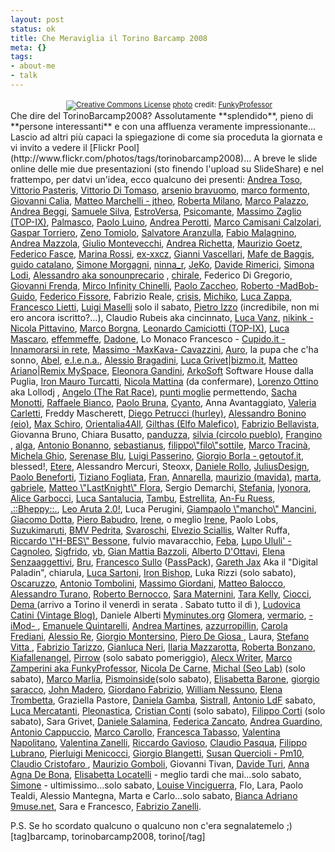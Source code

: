 ```yaml
--- 
layout: post
status: ok
title: Che Meraviglia il Torino Barcamp 2008
meta: {}
tags: 
- about-me
- talk
---
```

<center><a href="http://www.flickr.com/photos/50123898@N00/2286578031/" title="" target="_blank"><img src="http://www.lastknight.com/download//2008/02/2286578031_ec1041b3f3.jpg" alt="" border="0" /></a>  
<small><a href="http://www.photodropper.com/creative-commons/" title="creative commons" target="_blank"><img src="http://www.lastknight.com/wp-content/plugins/photo_dropper//images/cc.gif" alt="Creative Commons License" border="0" /></a> <a href="http://www.photodropper.com/photos/" target="_blank">photo</a> credit: <a href="http://www.flickr.com/people/FunkyProfessor/" title="FunkyProfessor" target="_blank">FunkyProfessor</a></small></center>
Che dire del TorinoBarcamp2008? Assolutamente **splendido**, pieno di **persone interessanti** e con una affluenza veramente impressionante...  
Lascio ad altri più capaci la spiegazione di come sia proceduta la giornata e vi invito a vedere il [Flickr Pool](http://www.flickr.com/photos/tags/torinobarcamp2008)... A breve le slide online delle mie due presentazioni (sto finendo l'upload su SlideShare) e nel frattempo, per datvi un'idea, ecco qualcuno dei presenti:
<a href="http://www.axellweb.com/">Andrea Toso</a>, <a href="http://www.pasteris.it/blog/">Vittorio Pasteris</a>, <a href="http://www.mediameter.it">Vittorio Di Tomaso</a>, <a href="http://www.bravuomo.it">arsenio bravuomo</a>, <a href="http://mfcailloux.blogspot.com/">marco formento</a>, <a href="http://www.estrablog.net/">Giovanni Calia</a>, <a href="http://www.jtheo.it">Matteo Marchelli - jtheo</a>, <a href="http://www.robertamilano.com/">Roberta Milano</a>, <a href="http://www.duespaghi.it/myspaghi/shamperd/">Marco Palazzo</a>, <a href="http://www.andreabeggi.net/">Andrea Beggi</a>, <a href="http://www.samuelesilva.net/">Samuele Silva</a>, <a href="http://www.estroversa.net/">EstroVersa</a>, <a href="http://blog.psicomante.net/">Psicomante</a>, <a href="http://etech.top-ix.org/">Massimo Zaglio (TOP-IX)</a>, <a href="http://www.palmasco.blogs.com/">Palmasco</a>, <a href="http://www.deart.org/">Paolo Luino</a>, <a href="http://www.andreaperotti.ch/">Andrea Perotti</a>, <a href="http://www.camisanicalzolari.com/">Marco Camisani Calzolari</a>, <a href="http://www.gaspartorriero.it/blogger.html">Gaspar Torriero</a>, <a href="http://www.breakingzen.com">Zeno Tomiolo</a>, <a href="http://www.salvatore-aranzulla.com">Salvatore Aranzulla</a>, <a href="http://www.invisigot.com">Fabio Malagnino</a>, <a href="http://www.perdindirindina.com">Andrea Mazzola</a>, <a href="http://www.wekey.it">Giulio Montevecchi</a>, <a href="http://arigato.blogosfere.it">Andrea Richetta</a>, <a href="http://marketingusabile.blogspot.com">Maurizio Goetz</a>, <a href="http://kurai.eu">Federico Fasce</a>, <a href="http://redpill.blogsome.com">Marina Rossi</a>, <a href="http://www.lacuccia.org">ex-xxcz</a>, <a href="http://www.hedo.it">Gianni Vascellari</a>, <a href="http://www.maestrinipercaso.it">Mafe de Baggis</a>, <a href="http://www.guidocatalano.it">guido catalano</a>, <a href="http://www.simonemorgagni.it/blog">Simone Morgagni</a>, <a href="http://www.ninna.it">ninna_r</a>, <a href="http://www.j3k0.net/blog">JeKo</a>, <a href="http://www.davespace.it">Davide Rimerici</a>, <a href="http://www.toshare.it">Simona Lodi</a>, <a href="http://blogaprogetto.wordpress.com">Alessandro aka sonounprecario</a> , <a href="http://chirale.wordpress.com/">chirale</a>, Federico Di Gregorio, <a href="http://www.advitalia.org">Giovanni Frenda</a>, <a href="http://geekweblog.wordpress.com">Mirco Infinity Chinelli</a>, <a href="http://www.advitalia.org">Paolo Zaccheo</a>, <a href="http://lobotomy-dev.blogspot.com">Roberto -MadBob- Guido</a>, <a href="http://www.fissore.org">Federico Fissore</a>, Fabrizio Reale, <a href="http://www.zarrelli.org/blog">crisis</a>, <a href="http://www.michikosan.blogspot.com">Michiko</a>, <a href="http://www.lucazappa.com">Luca Zappa</a>, <a href="http://www.feelbyte.com">Francesco Lietti</a>, <a href="http://grigio.org">Luigi Maselli</a> solo il sabato, <a href="http://casaizzo.splinder.com">Pietro Izzo</a> (incredibile, non mi ero ancora iscritto?...), Claudio Rubeis aka cincinnato, <a href="http://www.maestrinipercaso.it">Luca Vanz</a>, <a href="http://nikink.tumblr.com/">nikink - Nicola Pittavino</a>, <a href="http://weshowthemoney.com/">Marco Borgna</a>, <a href="http://www.top-ix.org/">Leonardo Camiciotti (TOP-IX)</a>, <a href="http://www.lucamascaro.info/blog/">Luca Mascaro</a>, <a href="http://www.fmf.it/blog/">effemmeffe</a>, <a href="http://dad-one.blogspot.com/">Dadone</a>, Lo Monaco Francesco - <a href="http://www.cupido.it/">Cupido.it - Innamorarsi in rete</a>, <a href="http://www.maxkava.com/">Massimo -MaxKava- Cavazzini</a>, <a href="http://lapupachasonno.wordpress.com/">Auro</a>, la pupa che c'ha sonno, <a href="http://www.abelsland.net">Abel</a>, <a href="http://caterpillar.splinder.com">e.l.e.n.a.</a>, <a href="http://www.alessio.sevenseas.org/weblog">Alessio Bragadini</a>, <a href="http://www.linkedin.com/in/lucagrivetfoiaia">Luca Grivet</a>|<a href="http://www.bizmo.it">bizmo.it</a>, <a href="http://www.linkedin.com/in/matteoariano">Matteo Ariano</a>|<a href="http://www.remixmyspace.it">Remix MySpace</a>, <a href="http://www.lulu.com/">Eleonora Gandini</a>, <a href="http://www.arkosoft.it/">ArkoSoft</a> Software House dalla Puglia, <a href="http://www.cyberpr.net/">Iron Mauro Turcatti</a>, <a href="http://blog.nicolamattina.it/">Nicola Mattina</a> (da confermare), <a href="http://www.anni90.org/">Lorenzo Ottino</a> aka Lollodj , <a href="http://www.montag.it/theratrace">Angelo (The Rat Race)</a>, <a href="http://www.gaspartorriero.it/2007/02/marcamp-e-i-punti-moglie.html">punti moglie</a> permettendo, <a href="http://www.mediameter.it">Sacha Monotti</a>, <a href="http://www.raffaelebianco.net">Raffaele Bianco</a>, <a href="http://www.senzablog.it">Paolo Bruna</a>, <a href="http://www.cyanto.net">Cyanto</a>, Anna Avantaggiato, <a href="http://oltreilponte.blogspot.com">Valeria Carletti</a>, Freddy Mascherett, <a href="http://hurley.tumblr.com">Diego Petrucci (hurley)</a>, <a href="http://eiochemipensavo.diludovico.it">Alessandro Bonino (eio)</a>, <a href="http://www.maxschiro.com">Max Schiro</a>, <a href="http://orientalia4all.net">Orientalia4All</a>, <a href="http://www.gilthas.net">Gilthas (Elfo Malefico)</a>, <a href="http://emotionalassets.wordpress.com/">Fabrizio Bellavista</a>, Giovanna Bruno, Chiara Busatto, <a href="http://www.panduzza.org">panduzza</a>, <a href="http://www.circolopueblo.com">silvia (circolo pueblo)</a>, <a href="http://www.idea77.com/blog/">Frangino</a> , <a href="http://algaspirulina.splinder.com">alga</a>, <a href="http://www.digitalnatives.it">Antonio Bonanno</a>, <a href="http://casaloma.blogspot.com">sebastianus</a>, <a href="http://treppunte.splinder.com">filippo\"filo\"sottile</a>, <a href="http://tomito-mitomi.splinder.com">Marco Tracinà</a>, <a href="http://www.michelaghio.com">Michela Ghio</a>, <a href="http://serenaseblu.blogspot.com">Serenase Blu</a>, <a href="http://www.simplicissimus.it/">Luigi Passerino</a>, <a href="http://www.getoutof.it/">Giorgio Borla - getoutof.it</a>, blessed!, <a href="http://batcountry.blogsome.com">Etere</a>, Alessandro Mercuri, Steoxx, <a href="http://www.danielerollo.com/">Daniele Rollo</a>, <a href="http://juliusdesign.wordpress.com/">JuliusDesign</a>, <a href="http://parolevaligia.splinder.com/">Paolo Beneforti</a>, <a href="http://www.fogliata.net">Tiziano Fogliata</a>, <a href="http://fran.splinder.com">Fran</a>, <a href="http://danzasullacqua.wordpress.com">Annarella</a>, <a href="http://maurizio.mavida.com">maurizio (mavida)</a>, <a href="http://www.videomarta.com">marta</a>, <a href="http://blog.libero.it/soloparolesparse/">gabriele</a>, <a href="http://www.lastknight.com">Matteo \"LastKnight\" Flora</a>, Sergio Demarchi, <a href="http://spiraledipensieri.blogspot.com/">Stefania</a>, <a href="http://www.lyonora.it/">lyonora</a>, <a href="http://www.sketchin.ch/it/blog/author/alice/">Alice Garbocci</a>, <a href="http://www.lucasantalucia.altervista.org/">Luca Santalucia</a>, <a href="http://www.blog.tambuweb.it/">Tambu</a>, <a href="http://www.stellinorama.it/">Estrellita</a>, <a href="http://www.guj.de/de/denken/weltweit/standorte/laender/italien.php4">An-Fu Ruess</a>, <a href="http://bheppy.wordpress.com/">.::Bheppy::.</a>, <a href="http://leoaruta.simplicissimus.it/">Leo Aruta 2.0!</a>, Luca Perugini, <a href="http://www.winext.eu">Giampaolo \"mancho\" Mancini</a>, <a href="http://blog.webnews.it">Giacomo Dotta</a>, <a href="http://segnalezero.blog.tiscali.it">Piero Babudro</a>, <a href="http://acasadiirene.blogspot.com">Irene</a>, o meglio <a href="http://addictions.tumblr.com">Irene</a>, Paolo Lobs, <a href="http://www.suzukimaruti.it">Suzukimaruti</a>, <a href="http://www.bicchieremezzovuoto.com">BMV Pedrita</a>, <a href="http://www.svaroschi.blogspot.com">Svaroschi</a>, <a href="http://elvezio-sciallis.blogspot.com">Elvezio Sciallis</a>, Walter Ruffa, <a href="http://www.bessone.org">Riccardo \"H-BES\" Bessone</a>, fulvio mavaracchio, <a href="http://tempodaperdere.blogspot.com">Feba</a>, <a href="http://www.lupoululi.com">Lupo Ululi' - Cagnoleo</a>, <a href="http://www.aguaplano.org">Sigfrido</a>, <a href="http://bertola.eu/nearatree/">vb</a>, <a href="http://www.focus.it">Gian Mattia Bazzoli</a>, <a href="http://www.Infoservi.it">Alberto D'Ottavi</a>, <a href="http://iosonosenzaaggettivi.blogspot.com">Elena Senzaaggettivi</a>, <a href="http://codewitch.org/it">Bru</a>, <a href="http://sullof.com">Francesco Sullo</a> (<a href="http://www.passpack.com">PassPack</a>), <a href="http://www.garethjax.net">Gareth Jax</a> Aka il "Digital Paladin", chiarula, <a href="http://www.lucasartoni.com">Luca Sartoni</a>, <a href="https://www.fsfe.org/fellows/ironbishop/index">Iron Bishop</a>, Luka Rizzi (solo sabato), <a href="http://accrocchio.splinder.com">Oscaruzzo</a>, <a href="http://antoniotombolini.com">Antonio Tombolini</a>, <a href="http://www.thedailybit.net">Massimo Giordani</a>, <a href="http://www.totanus.net">Matteo Balocco</a>, <a href="http://www.cronachesorprese.it">Alessandro Turano</a>, <a href="http://www.faithempire.com">Roberto Bernocco</a>, <a href="http://www.san-lorenzo.com">Sara Maternini</a>, <a href="http://www.passpack.com">Tara Kelly</a>, <a href="http://www.cioccithinks.net">Ciocci</a>, <a href="http://blog.demaitalia.com">Dema </a> (arrivo a Torino il venerdì in serata . Sabato tutto il dì ), <a href="http://www.vintageblog.net">Ludovica Catini (Vintage Blog)</a>, Daniele Alberti <a href="http://myminutes.org">Myminutes.org</a> <a href="http://glomera.it">Glomera</a>, <a href="http://www.vermario.com/home">vermario</a>, <a href="http://imod.tumblr.com">-iMod- </a>, <a href="http://www.socialenterprise.it">Emanuele Quintarelli</a>, <a href="http://andreamartines.com">Andrea Martines</a>, <a href="http://azzurropillin.blogspot.com">azzurropillin</a>, <a href="http://freddyblog.wordpress.com">Carola Frediani</a>, <a href="http://www.digitalnatives.eu">Alessio Re</a>, <a href="http://www.digitalnatives.it">Giorgio Montersino</a>, <a href="http://freudpuntoit.blogspot.com">Piero De Giosa </a>, Laura, <a href="http://www.aghenorblog.com">Stefano Vitta </a>, <a href="http://www.fabriziotarizzo.org">Fabrizio Tarizzo</a>, <a href="http://www.macchianera.net">Gianluca Neri</a>, <a href="http://www.ozioaffaccendato.com">Ilaria Mazzarotta</a>, <a href="http://www.malfiossa.com/blognotes">Roberta Bonzano</a>, <a href="http://kiafallenangel.splinder.com">Kiafallenangel</a>, <a href="http://www.arturin.it">Pirrow</a> (solo sabato pomeriggio), <a href="http://alecxwriter.blogspot.com">Alecx Writer</a>, <a href="http://funkyprofessor.blogspot.com">Marco Zamperini aka FunkyProfessor</a>, <a href="http://nicoladecarne.nova100.ilsole24ore.com/">Nicola De Carne</a>, <a href="http://blog.seolab.com/">Michal (Seo Lab)</a> (solo sabato), <a href="http://www.marcomarlia.com/">Marco Marlia</a>, <a href="http://muzungu.blogsome.com/">Pismoinside</a>(solo sabato), <a href="http://www.politicinrete.splinder.com/">Elisabetta Barone</a>, <a href="http://www.giorgiosaracco.it/">giorgio saracco</a>, <a href="http://www.maderoweb.com/">John Madero</a>, <a href="http://blog.fabriziogiordano.com/">Giordano Fabrizio</a>, <a href="http://williamnessuno.splinder.com">William Nessuno</a>, <a href="http://brezzadilago.blogspot.com">Elena Trombetta</a>, Graziella Pastore, <a href="http://edemocracy.blogsome.com/">Daniela Gamba</a>, <a href="http://www.sistrall.it">Sistrall</a>, <a href="http://freebizprojects.blogspot.com">Antonio LdF</a> sabato, <a href="http://www.luca-mercatanti.com">Luca Mercatanti</a>, <a href="http://www.pleonastica.org">Pleonastica</a>, <a href="http://www.disordine.com">Cristian Conti</a> (solo sabato), <a href="http://macintosh.iblogr.com">Filippo Corti</a> (solo sabato), Sara Grivet, <a href="http://www.danielesalamina.it">Daniele Salamina</a>, <a href="http://www.scuolacomics.it/sedi.php?id=5">Federica Zancato</a>, <a href="http://www.scuolacomics.it/sedi.php?id=5">Andrea Guardino</a>, <a href="http://www.scuolacomics.it/sedi.php?id=5">Antonio Cappuccio</a>, <a href="http://www.scuolacomics.it/sedi.php?id=5">Marco Carollo</a>, <a href="http://www.scuolacomics.it/sedi.php?id=5">Francesca Tabasso</a>, <a href="http://www.scuolacomics.it/sedi.php?id=5">Valentina Napolitano</a>, <a href="http://www.scuolacomics.it/sedi.php?id=5">Valentina Zanelli</a>, <a href="http://lapennachegraffia.blogspot.com">Riccardo Gavioso</a>, <a href="http://www.thedailybit.net">Claudio Pasqua</a>, <a href="http://www.spezialmente.it">Filippo Lubrano</a>, <a href="http://www.spezialmente.it">Pierluigi Menicocci</a>, <a href="http://www.giorgetto.net">Giorgio Blangetti</a>, <a href="http://www.pm-10.net">Susan Quercioli - Pm10</a>, <a href="http://www.advitalia.org">Claudio Cristofaro </a>, <a href="http://www.gommaweb.net">Maurizio Gomboli</a>, Giovanni Tivan, <a href="http://www.manualepraticodtt.it">Davide Turi</a>, <a href="http://annadebona.blogspot.com">Anna Agna De Bona</a>, <a href="http://theblogup.blogspot.com">Elisabetta Locatelli</a> - meglio tardi che mai...solo sabato, <a href="http://cortesi.com">Simone</a> - ultimissimo...solo sabato, <a href="http://passpack.com">Louise Vinciguerra</a>, Flo, Lara, Paolo Tealdi, Alessio Mantegna, Marta e Carlo...solo sabato, <a href="http://www.9muse.net/">Bianca Adriano</a> <a href="http://9muse.net">9muse.net</a>, Sara e Francesco, <a href="http://torinodailyphoto.blogspot.com">Fabrizio Zanelli</a>.  
  
P.S. Se ho scordato qualcuno o qualcuno non c'era segnalatemelo ;)  
[tag]barcamp, torinobarcamp2008, torino[/tag] 
